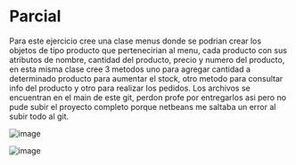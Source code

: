 # Parcial
Para este ejercicio cree una clase menus donde se podrian crear los objetos de tipo producto que pertenecirian al menu, cada producto con sus atributos de nombre, cantidad del producto, precio y numero del producto, en esta misma clase cree 3 metodos uno para agregar cantidad a determinado producto para aumentar el stock, otro metodo para consultar info del producto y otro para realizar los pedidos.
Los archivos se encuentran en el main de este git, perdon profe por entregarlos asi pero no pude subir el proyecto completo porque netbeans me saltaba un error al subir todo al git.

![image](https://github.com/user-attachments/assets/32bbc064-a300-42cb-8630-fd37d0f2f2bb)

![image](https://github.com/user-attachments/assets/1d5cb2ad-c6f2-45d9-88e8-656a4bacf195)
